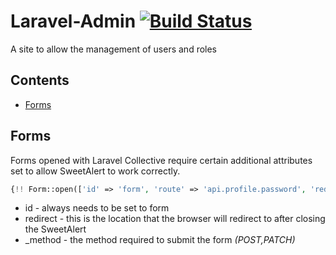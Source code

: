 # Laravel-Admin [![Build Status](https://travis-ci.org/gregoryduckworth/laravel-admin.svg?branch=master)](https://travis-ci.org/gregoryduckworth/laravel-admin)

A site to allow the management of users and roles

## Contents

- [Forms](#forms)

## Forms

Forms opened with Laravel Collective require certain additional attributes set to allow SweetAlert to work correctly.

```php
{!! Form::open(['id' => 'form', 'route' => 'api.profile.password', 'redirect' => route('profile.index'), '_method' => 'PATCH', 'class' => 'col-md-12']) !!}
```

* id - always needs to be set to form
* redirect - this is the location that the browser will redirect to after closing the SweetAlert
* _method - the method required to submit the form *(POST,PATCH)*